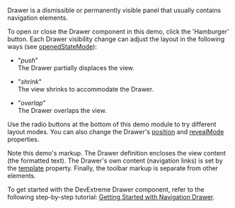 Drawer is a dismissible or permanently visible panel that usually contains navigation elements. 
<!--split-->

To open or close the Drawer component in this demo, click the 'Hamburger' button. Each Drawer visibility change can adjust the layout in the following ways (see [openedStateMode](/Documentation/ApiReference/UI_Components/dxDrawer/Configuration/#openedStateMode)): 

- "*push*"    
The Drawer partially displaces the view.

- "*shrink*"    
The view shrinks to accommodate the Drawer.

- "*overlap*"    
The Drawer overlaps the view.

Use the radio buttons at the bottom of this demo module to try different layout modes. You can also change the Drawer's [position](/Documentation/ApiReference/UI_Components/dxDrawer/Configuration/#position) and [revealMode](/Documentation/ApiReference/UI_Components/dxDrawer/Configuration/#revealMode) properties.

Note this demo's markup. The Drawer definition encloses the view content (the formatted text). The Drawer's own content (navigation links) is set by the [template](/Documentation/ApiReference/UI_Components/dxDrawer/Configuration/#template) property. Finally, the toolbar markup is separate from other elements.

To get started with the DevExtreme Drawer component, refer to the following step-by-step tutorial: [Getting Started with Navigation Drawer](/Documentation/Guide/UI_Components/Drawer/Getting_Started_with_Navigation_Drawer/).